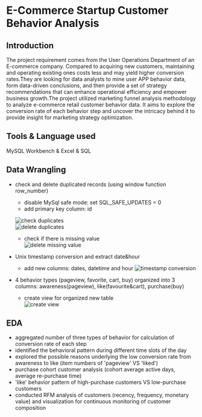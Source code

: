 # E-Commerce Startup Customer Behavior Analysis

## Introduction 
The project requirement comes from the User Operations Department of an E-commerce company. Compared to acquiring new customers, maintaining and operating existing ones costs less and may yield higher conversion rates.They are looking for data analysts to mine user APP behavior data, form data-driven conclusions, and then provide a set of strategy recommendations that can enhance operational efficiency and empower business growth.The project utilized marketing funnel analysis methodology to analyze e-commerce retail customer behavior data. It aims to explore the conversion rate of each behavior step and uncover the intricacy behind it to provide insight for marketing strategy optimization. 

## Tools & Language used 
MySQL Workbench & Excel & SQL


## Data Wrangling
* check and delete duplicated records (using window function row_number)
  - disable MySql safe mode: set SQL_SAFE_UPDATES = 0
  - add primary key column: id

   ![check duplicates](https://github.com/user-attachments/assets/9dfc99c2-ed93-4c33-a21c-233ee8bacb50)<br>
   ![delete duplicates](https://github.com/user-attachments/assets/9af07a2f-123e-4f7b-b571-c1c2c2a28943)<br>
   - check if there is missing value<br>
   ![delete missing value](https://github.com/user-attachments/assets/08c1deb4-8007-492a-800c-96b96151362b)<br>
  
* Unix timestamp conversion and extract date&hour
   - add new columns: dates, datetime and hour
   ![timestamp conversion](https://github.com/user-attachments/assets/d4ca87e4-1311-46ef-8d63-fb474383ff8d)<br>
    
  
* 4 behavior types (pageview, favorite, cart, buy) organized into 3 columns: awareness(pageview), like(favourite&cart), purchase(buy) 
   - create view for organized new table<br>
   ![create view](https://github.com/user-attachments/assets/51f577b5-08e7-43ca-af20-1c22c52672de)<br>

## EDA
* aggregated number of three types of behavior for calculation of conversion rate of each step
* identified the behavioral pattern during different time slots of the day 
* explored the possible reasons underlying the low conversion rate from awareness to like (item numbers of 'pageview' VS 'liked')
* purchase cohort customer analysis (cohort average active days, average re-purchase time)
* 'like' behavior pattern of high-purchase customers VS low-purchase customers
* conducted RFM analysis of customers (recency, frequency, monetary value) and visualization for continuous monitoring of customer composition
